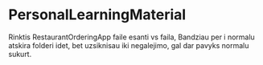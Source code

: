 # PersonalLearningMaterial
Rinktis RestaurantOrderingApp faile esanti vs faila, 
Bandziau per i normalu atskira folderi idet, bet uzsiknisau iki negalejimo, gal dar pavyks normalu sukurt.
